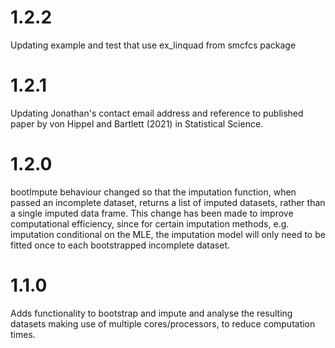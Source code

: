 # 1.2.2
Updating example and test that use ex_linquad from smcfcs package

# 1.2.1
Updating Jonathan's contact email address and reference to published paper by von Hippel and Bartlett (2021) in Statistical Science.

# 1.2.0
bootImpute behaviour changed so that the imputation function, when passed an incomplete dataset, returns a list of imputed datasets, rather than a single imputed data frame. This change has been made to improve computational efficiency, since for certain imputation methods, e.g. imputation conditional on the MLE, the imputation model will only need to be fitted once to each bootstrapped incomplete dataset. 

# 1.1.0
Adds functionality to bootstrap and impute and analyse the resulting datasets making use of multiple cores/processors, to reduce computation times.
